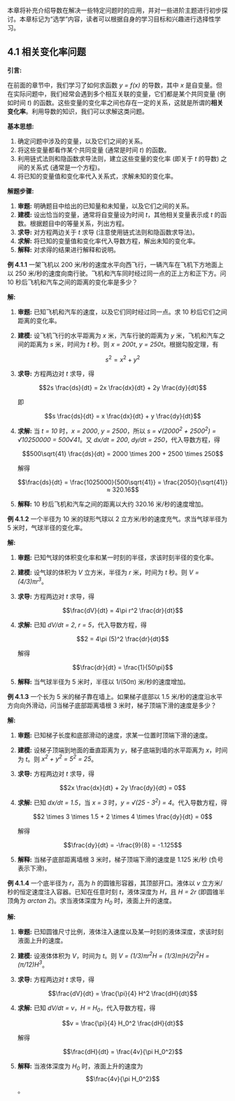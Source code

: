 
本章将补充介绍导数在解决一些特定问题时的应用，并对一些进阶主题进行初步探讨。本章标记为“选学”内容，读者可以根据自身的学习目标和兴趣进行选择性学习。

## 4.1 相关变化率问题

**引言:**

在前面的章节中，我们学习了如何求函数 *y = f(x)* 的导数，其中 *x* 是自变量。但在实际问题中，我们经常会遇到多个相互关联的变量，它们都是某个共同变量 (例如时间 *t*) 的函数。这些变量的变化率之间也存在一定的关系，这就是所谓的**相关变化率**。利用导数的知识，我们可以求解这类问题。

**基本思想:**

1. 确定问题中涉及的变量，以及它们之间的关系。
2. 将这些变量都看作某个共同变量 (通常是时间 *t*) 的函数。
3. 利用链式法则和隐函数求导法则，建立这些变量的变化率 (即关于 *t* 的导数) 之间的关系式 (通常是一个方程)。
4. 将已知的变量值和变化率代入关系式，求解未知的变化率。

**解题步骤:**

1. **审题:**  明确题目中给出的已知量和未知量，以及它们之间的关系。
2. **建模:**  设出恰当的变量，通常将自变量设为时间 *t*，其他相关变量表示成 *t* 的函数。根据题目中的等量关系，列出方程。
3. **求导:**  对方程两边关于 *t* 求导 (注意使用链式法则和隐函数求导法)。
4. **求解:**  将已知的变量值和变化率代入导数方程，解出未知的变化率。
5. **解释:**  对求得的结果进行解释和说明。

**例 4.1.1**  一架飞机以 200 米/秒的速度水平向西飞行，一辆汽车在飞机下方地面上以 250 米/秒的速度向南行驶。飞机和汽车同时经过同一点的正上方和正下方。问 10 秒后飞机和汽车之间的距离的变化率是多少？

**解:**

1. **审题:**  已知飞机和汽车的速度，以及它们同时经过同一点。求 10 秒后它们之间距离的变化率。
2. **建模:**  设飞机飞行的水平距离为 *x* 米，汽车行驶的距离为 *y* 米，飞机和汽车之间的距离为 *s* 米，时间为 *t* 秒。则 *x = 200t*, *y = 250t*。根据勾股定理，有

    $$s^2 = x^2 + y^2$$
3. **求导:**  方程两边对 *t* 求导，得

    $$2s \frac{ds}{dt} = 2x \frac{dx}{dt} + 2y \frac{dy}{dt}$$

    即

    $$s \frac{ds}{dt} = x \frac{dx}{dt} + y \frac{dy}{dt}$$
4. **求解:**  当 *t = 10* 时，*x = 2000*, *y = 2500*，所以 *s = √(2000<sup>2</sup> + 2500<sup>2</sup>) = √10250000 = 500√41*。又 *dx/dt = 200*, *dy/dt = 250*，代入导数方程，得

    $$500\sqrt{41} \frac{ds}{dt} = 2000 \times 200 + 2500 \times 250$$

    解得

    $$\frac{ds}{dt} = \frac{1025000}{500\sqrt{41}} = \frac{2050}{\sqrt{41}} ≈ 320.16$$
5. **解释:**  10 秒后飞机和汽车之间的距离以大约 320.16 米/秒的速度增加。

**例 4.1.2**  一个半径为 10 米的球形气球以 2 立方米/秒的速度充气。求当气球半径为 5 米时，气球半径的变化率。

**解:**

1. **审题:**  已知气球的体积变化率和某一时刻的半径，求该时刻半径的变化率。
2. **建模:**  设气球的体积为 *V* 立方米，半径为 *r* 米，时间为 *t* 秒。则 *V = (4/3)πr<sup>3</sup>*。
3. **求导:**  方程两边对 *t* 求导，得

    $$\frac{dV}{dt} = 4\pi r^2 \frac{dr}{dt}$$
4. **求解:**  已知 *dV/dt = 2*, *r = 5*，代入导数方程，得

    $$2 = 4\pi (5)^2 \frac{dr}{dt}$$

    解得

    $$\frac{dr}{dt} = \frac{1}{50\pi}$$
5. **解释:**  当气球半径为 5 米时，半径以 1/(50π) 米/秒的速度增加。

**例 4.1.3**  一个长为 5 米的梯子靠在墙上。如果梯子底部以 1.5 米/秒的速度沿水平方向向外滑动，问当梯子底部距离墙根 3 米时，梯子顶端下滑的速度是多少？

**解:**

1. **审题:** 已知梯子长度和底部滑动的速度，求某一位置时顶端下滑的速度。
2. **建模:** 设梯子顶端到地面的垂直距离为 *y*，梯子底端到墙的水平距离为 *x*，时间为 *t*。则 *x<sup>2</sup> + y<sup>2</sup> = 5<sup>2</sup> = 25*。
3. **求导:** 方程两边对 *t* 求导，得

    $$2x \frac{dx}{dt} + 2y \frac{dy}{dt} = 0$$
4. **求解:** 已知 *dx/dt = 1.5*，当 *x = 3* 时，*y = √(25 - 3<sup>2</sup>) = 4*。代入导数方程，得

    $$2 \times 3 \times 1.5 + 2 \times 4 \times \frac{dy}{dt} = 0$$

    解得

    $$\frac{dy}{dt} = -\frac{9}{8} = -1.125$$
5. **解释:** 当梯子底部距离墙根 3 米时，梯子顶端下滑的速度是 1.125 米/秒 (负号表示下滑)。

**例 4.1.4**  一个底半径为 *r*，高为 *h* 的圆锥形容器，其顶部开口。液体以 *v* 立方米/秒的恒定速度注入容器。已知在任意时刻 *t*，液体深度为 *H*，且 *H = 2r* (即圆锥半顶角为 *arctan 2*)。求当液体深度为 *H<sub>0</sub>* 时，液面上升的速度。

**解:**
1. **审题:** 已知圆锥尺寸比例，液体注入速度以及某一时刻的液体深度，求该时刻液面上升的速度。
2. **建模:** 设液体体积为 *V*，时间为 *t*。则 *V = (1/3)πr<sup>2</sup>H = (1/3)π(H/2)<sup>2</sup>H = (π/12)H<sup>3</sup>*。
3. **求导:** 方程两边对 *t* 求导，得

    $$\frac{dV}{dt} = \frac{\pi}{4} H^2 \frac{dH}{dt}$$
4. **求解:** 已知 *dV/dt = v*，*H = H<sub>0</sub>*，代入导数方程，得

    $$v = \frac{\pi}{4} H_0^2 \frac{dH}{dt}$$

    解得

    $$\frac{dH}{dt} = \frac{4v}{\pi H_0^2}$$
5. **解释:** 当液体深度为 *H<sub>0</sub>* 时，液面上升的速度为 $$\frac{4v}{\pi H_0^2}$$。

